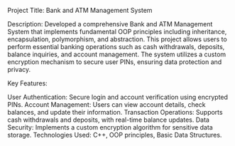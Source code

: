 Project Title: Bank and ATM Management System

Description:
Developed a comprehensive Bank and ATM Management System that implements fundamental OOP principles including inheritance, encapsulation, polymorphism, and abstraction. This project allows users to perform essential banking operations such as cash withdrawals, deposits, balance inquiries, and account management. The system utilizes a custom encryption mechanism to secure user PINs, ensuring data protection and privacy.

Key Features:

User Authentication: Secure login and account verification using encrypted PINs.
Account Management: Users can view account details, check balances, and update their information.
Transaction Operations: Supports cash withdrawals and deposits, with real-time balance updates.
Data Security: Implements a custom encryption algorithm for sensitive data storage.
Technologies Used: C++, OOP principles, Basic Data Structures.

